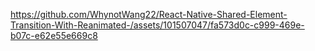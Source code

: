 




https://github.com/WhynotWang22/React-Native-Shared-Element-Transition-With-Reanimated-/assets/101507047/fa573d0c-c999-469e-b07c-e62e55e669c8

